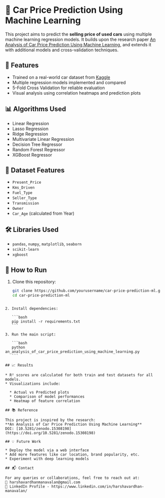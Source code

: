 # 🚗 Car Price Prediction Using Machine Learning

This project aims to predict the **selling price of used cars** using multiple machine learning regression models. It builds upon the research paper [An Analysis of Car Price Prediction Using Machine Learning](https://doi.org/10.5281/zenodo.15308198), and extends it with additional models and cross-validation techniques.

## 📌 Features

- Trained on a real-world car dataset from [Kaggle](https://www.kaggle.com/datasets/nehalbirla/vehicle-dataset-from-cardekho)
- Multiple regression models implemented and compared
- 5-Fold Cross Validation for reliable evaluation
- Visual analysis using correlation heatmaps and prediction plots

## 📊 Algorithms Used

- Linear Regression  
- Lasso Regression  
- Ridge Regression  
- Multivariate Linear Regression  
- Decision Tree Regressor  
- Random Forest Regressor  
- XGBoost Regressor

## 🧠 Dataset Features

- `Present_Price`  
- `Kms_Driven`  
- `Fuel_Type`  
- `Seller_Type`  
- `Transmission`  
- `Owner`  
- `Car_Age` (calculated from Year)

## 🛠️ Libraries Used

- `pandas`, `numpy`, `matplotlib`, `seaborn`  
- `scikit-learn`  
- `xgboost`

## 🔧 How to Run

1. Clone this repository:
   ```bash
   git clone https://github.com/yourusername/car-price-prediction-ml.git
   cd car-price-prediction-ml
````

2. Install dependencies:

   ```bash
   pip install -r requirements.txt
   ```

3. Run the main script:

   ```bash
   python an_analysis_of_car_price_prediction_using_machine_learning.py
   ```

## 📈 Results

* R² scores are calculated for both train and test datasets for all models.
* Visualizations include:

  * Actual vs Predicted plots
  * Comparison of model performances
  * Heatmap of feature correlation

## 📚 Reference

This project is inspired by the research:
**An Analysis of Car Price Prediction Using Machine Learning**
DOI: [10.5281/zenodo.15308198](https://doi.org/10.5281/zenodo.15308198)

## 💡 Future Work

* Deploy the model via a web interface
* Add more features like car location, brand popularity, etc.
* Experiment with deep learning models

## 📬 Contact

For any queries or collaborations, feel free to reach out at:
📧 harshavardhanmanavalan@gmail.com
🔗 LinkedIn Profile - https://www.linkedin.com/in/harshavardhan-manavalan/
